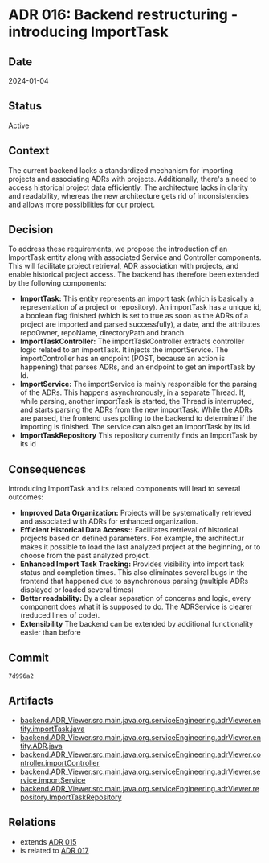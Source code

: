 # ADR 016: Backend restructuring - introducing ImportTask

## Date

2024-01-04

## Status

Active

## Context

The current backend lacks a standardized mechanism for importing projects and associating ADRs with projects. Additionally, there's a need to access historical project data efficiently. The architecture lacks in clarity and readability, whereas the new architecture 
gets rid of inconsistencies and allows more possibilities for our project. 

## Decision

To address these requirements, we propose the introduction of an ImportTask entity along with associated Service and Controller components. This will facilitate project retrieval, ADR association with projects, and enable historical project access.
The backend has therefore been extended by the following components: 

- **ImportTask:** This entity represents an import task (which is basically a representation of a project or repository). An importTask has a unique id, a boolean flag finished (which is set to true as soon as the ADRs of a project are imported and parsed successfully), a date, and the attributes repoOwner, repoName, directoryPath and branch. 
- **ImportTaskController:** The importTaskController extracts controller logic related to an importTask. It injects the importService. The importController has an endpoint (POST, because an action is happening) that parses ADRs, and an endpoint to get an importTask by Id.
- **ImportService:** The importService is mainly responsible for the parsing of the ADRs. This happens asynchronously, in a separate Thread. If, while parsing, another importTask is started, the Thread is interrupted, and starts parsing the ADRs from the new importTask. While the ADRs are parsed, the frontend uses polling to the backend to determine if the importing is finished. The service can also get an importTask by its id.
- **ImportTaskRepository** This repository currently finds an ImportTask by its id

## Consequences

Introducing ImportTask and its related components will lead to several outcomes:

- **Improved Data Organization:** Projects will be systematically retrieved and associated with ADRs for enhanced organization.
- **Efficient Historical Data Access::** Facilitates retrieval of historical projects based on defined parameters. For example, the architectur makes it possible to load the last analyzed project at the beginning, or to choose from the past analyzed project.
- **Enhanced Import Task Tracking:** Provides visibility into import task status and completion times. This also eliminates several bugs in the frontend that happened due to asynchronous parsing (multiple ADRs displayed or loaded several times)
- **Better readability:** By a clear separation of concerns and logic, every component does what it is supposed to do. The ADRService is clearer (reduced lines of code).
- **Extensibility** The backend can be extended by additional functionality easier than before

## Commit

`7d996a2`

## Artifacts

- [backend.ADR_Viewer.src.main.java.org.serviceEngineering.adrViewer.entity.importTask.java](../../backend/ADR_Viewer/src/main/java/org/serviceEngineering/adrViewer/entity/ImportTask.java)
- [backend.ADR_Viewer.src.main.java.org.serviceEngineering.adrViewer.entity.ADR.java](../../backend/ADR_Viewer/src/main/java/org/serviceEngineering/adrViewer/entity/ADR.java)
- [backend.ADR_Viewer.src.main.java.org.serviceEngineering.adrViewer.controller.importController](../../backend/ADR_Viewer/src/main/java/org/serviceEngineering/adrViewer/Controller/ImportController.java)
- [backend.ADR_Viewer.src.main.java.org.serviceEngineering.adrViewer.service.importService](../../backend/ADR_Viewer/src/main/java/org/serviceEngineering/adrViewer/service/ImportService.java)
- [backend.ADR_Viewer.src.main.java.org.serviceEngineering.adrViewer.repository.ImportTaskRepository](../../backend/ADR_Viewer/src/main/java/org/serviceEngineering/adrViewer/repository/ImportTaskRepository.java)

## Relations

- extends [ADR 015](adr-015.md)
- is related to [ADR 017](adr-017.md)
